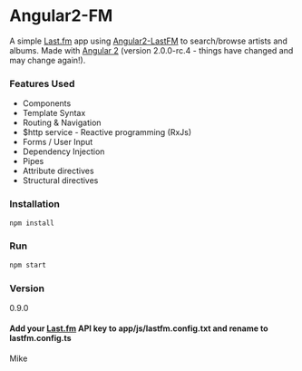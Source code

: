 # Angular2-FM

A simple [Last.fm](http://www.last.fm/) app using [Angular2-LastFM](https://github.com/mikeybyker/angular2-lastfm) to search/browse artists and albums. Made with [Angular 2](https://angular.io/) (version 2.0.0-rc.4 - things have changed and may change again!).

### Features Used
  - Components
  - Template Syntax
  - Routing &amp; Navigation
  - $http service - Reactive programming (RxJs)
  - Forms / User Input
  - Dependency Injection
  - Pipes
  - Attribute directives
  - Structural directives

### Installation
```javascript
npm install
```

### Run
```javascript
npm start
```

### Version
0.9.0

#### Add your [Last.fm](http://www.last.fm/api/account/create) API key to app/js/lastfm.config.txt and rename to lastfm.config.ts

Mike